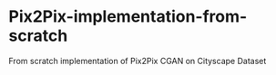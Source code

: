 # Pix2Pix-implementation-from-scratch
From scratch implementation of Pix2Pix CGAN on Cityscape Dataset

